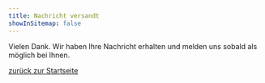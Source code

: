 ```yaml
---
title: Nachricht versandt
showInSitemap: false
---
```


Vielen Dank. Wir haben Ihre Nachricht erhalten und melden uns sobald als möglich bei Ihnen.

[zurück zur Startseite](/)
